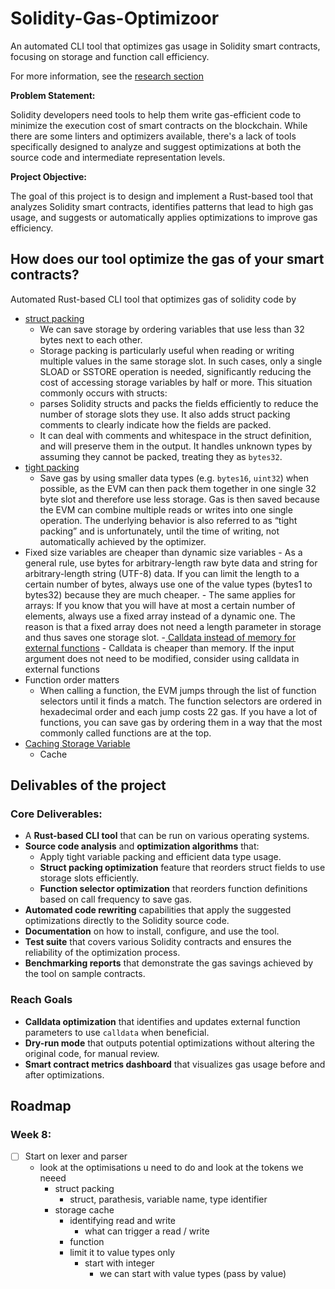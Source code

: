 # Solidity-Gas-Optimizoor

An automated CLI tool that optimizes gas usage in Solidity smart contracts, focusing on storage and function call efficiency.

For more information, see the [research section](research.md)

**Problem Statement:**

Solidity developers need tools to help them write gas-efficient code to minimize the execution cost of smart contracts on the blockchain. While there are some linters and optimizers available, there's a lack of tools specifically designed to analyze and suggest optimizations at both the source code and intermediate representation levels.

**Project Objective:**

The goal of this project is to design and implement a Rust-based tool that analyzes Solidity smart contracts, identifies patterns that lead to high gas usage, and suggests or automatically applies optimizations to improve gas efficiency.

## How does our tool optimize the gas of your smart contracts?

Automated Rust-based CLI tool that optimizes gas of solidity code by

- [struct packing](https://github.com/beskay/gas-guide/blob/main/OPTIMIZATIONS.md#storage-packing)
  - We can save storage by ordering variables that use less than 32 bytes next to each other.
  - Storage packing is particularly useful when reading or writing multiple values in the same storage slot. In such cases, only a single SLOAD or SSTORE operation is needed, significantly reducing the cost of accessing storage variables by half or more. This situation commonly occurs with structs:
  - parses Solidity structs and packs the fields efficiently to reduce the number of storage slots they use. It also adds struct packing comments to clearly indicate how the fields are packed.
  - It can deal with comments and whitespace in the struct definition, and will preserve them in the output. It handles unknown types by assuming they cannot be packed, treating they as `bytes32`.
- [tight packing](https://fravoll.github.io/solidity-patterns/tight_variable_packing.html)
  - Save gas by using smaller data types (e.g. `bytes16`, `uint32`) when possible, as the EVM can then pack them together in one single 32 byte slot and therefore use less storage. Gas is then saved because the EVM can combine multiple reads or writes into one single operation. The underlying behavior is also referred to as “tight packing” and is unfortunately, until the time of writing, not automatically achieved by the optimizer.
- Fixed size variables are cheaper than dynamic size variables - As a general rule, use bytes for arbitrary-length raw byte data and string for arbitrary-length string (UTF-8) data. If you can limit the length to a certain number of bytes, always use one of the value types (bytes1 to bytes32) because they are much cheaper. - The same applies for arrays: If you know that you will have at most a certain number of elements, always use a fixed array instead of a dynamic one. The reason is that a fixed array does not need a length parameter in storage and thus saves one storage slot. -[ Calldata instead of memory for external functions](https://github.com/beskay/gas-guide/blob/main/OPTIMIZATIONS.md#calldata-instead-of-memory-for-external-functions) - Calldata is cheaper than memory. If the input argument does not need to be modified, consider using calldata in external functions
- Function order matters
  - When calling a function, the EVM jumps through the list of function selectors until it finds a match. The function selectors are ordered in hexadecimal order and each jump costs 22 gas. If you have a lot of functions, you can save gas by ordering them in a way that the most commonly called functions are at the top.
- [Caching Storage Variable](https://www.rareskills.io/post/gas-optimization#viewer-8lubg)
  - Cache   

## Delivables of the project

### Core Deliverables:

- A **Rust-based CLI tool** that can be run on various operating systems.
- **Source code analysis** and **optimization algorithms** that:
  - Apply tight variable packing and efficient data type usage.
  - **Struct packing optimization** feature that reorders struct fields to use storage slots efficiently.
  - **Function selector optimization** that reorders function definitions based on call frequency to save gas.
- **Automated code rewriting** capabilities that apply the suggested optimizations directly to the Solidity source code.
- **Documentation** on how to install, configure, and use the tool.
- **Test suite** that covers various Solidity contracts and ensures the reliability of the optimization process.
- **Benchmarking reports** that demonstrate the gas savings achieved by the tool on sample contracts.

### Reach Goals

- **Calldata optimization** that identifies and updates external function parameters to use `calldata` when beneficial.
- **Dry-run mode** that outputs potential optimizations without altering the original code, for manual review.
- **Smart contract metrics dashboard** that visualizes gas usage before and after optimizations.

## Roadmap

### Week 8:
- [ ]  Start on lexer and parser
    - look at the optimisations u need to do and look at the tokens we neeed
        - struct packing
            - struct, parathesis, variable name, type identifier
        - storage cache
            - identifying read and write
                - what can trigger a read / write
            - function
            - limit it to value types only
                - start with integer
                    - we can start with value types (pass by value)
